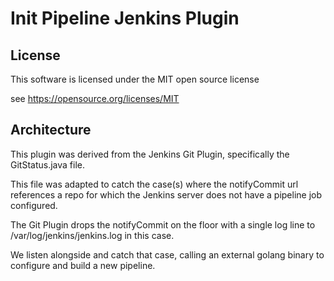 # Init Pipeline Jenkins Plugin

## License

This software is licensed under the MIT open source license

see https://opensource.org/licenses/MIT

## Architecture

This plugin was derived from the Jenkins Git Plugin, specifically the GitStatus.java file.

This file was adapted to catch the case(s) where the notifyCommit url references a repo for which the Jenkins server 
does not have a pipeline job configured.

The Git Plugin drops the notifyCommit on the floor with a single log line to /var/log/jenkins/jenkins.log in this case.

We listen alongside and catch that case, calling an external golang binary to configure and build a new pipeline.

